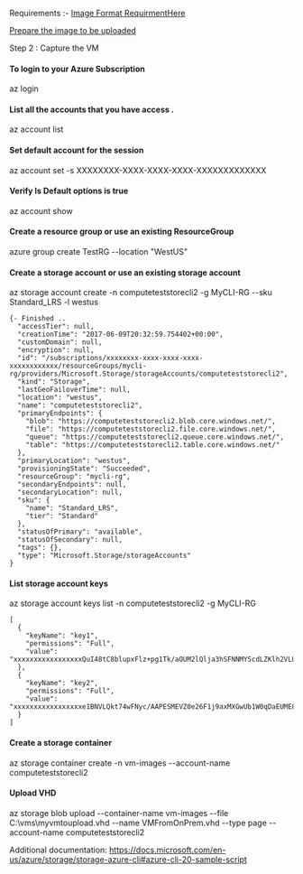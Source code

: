 Requirements :- [Image Format RequirmentHere](https://azure.microsoft.com/en-us/documentation/articles/virtual-machines-linux-upload-vhd/#requirements)

[Prepare the image to be uploaded](https://docs.microsoft.com/en-us/azure/virtual-machines/linux/upload-vhd#prepare-the-image-to-be-uploaded)


Step 2 : Capture the VM

#### To login to your Azure Subscription
az login

#### List all the accounts that you have access .
az account list

#### Set default account for the session
az account set -s XXXXXXXX-XXXX-XXXX-XXXX-XXXXXXXXXXXXX

#### Verify Is Default options is true
az account show

#### Create a resource group or use an existing ResourceGroup
azure group create TestRG --location "WestUS"

#### Create a storage account or use an existing storage account
az storage account create -n computeteststorecli2 -g MyCLI-RG --sku Standard_LRS -l westus
```
{- Finished ..
  "accessTier": null,
  "creationTime": "2017-06-09T20:32:59.754402+00:00",
  "customDomain": null,
  "encryption": null,
  "id": "/subscriptions/xxxxxxxx-xxxx-xxxx-xxxx-xxxxxxxxxxxx/resourceGroups/mycli-rg/providers/Microsoft.Storage/storageAccounts/computeteststorecli2",
  "kind": "Storage",
  "lastGeoFailoverTime": null,
  "location": "westus",
  "name": "computeteststorecli2",
  "primaryEndpoints": {
    "blob": "https://computeteststorecli2.blob.core.windows.net/",
    "file": "https://computeteststorecli2.file.core.windows.net/",
    "queue": "https://computeteststorecli2.queue.core.windows.net/",
    "table": "https://computeteststorecli2.table.core.windows.net/"
  },
  "primaryLocation": "westus",
  "provisioningState": "Succeeded",
  "resourceGroup": "mycli-rg",
  "secondaryEndpoints": null,
  "secondaryLocation": null,
  "sku": {
    "name": "Standard_LRS",
    "tier": "Standard"
  },
  "statusOfPrimary": "available",
  "statusOfSecondary": null,
  "tags": {},
  "type": "Microsoft.Storage/storageAccounts"
}
```

#### List storage account keys
az storage account keys list -n computeteststorecli2 -g MyCLI-RG
```
[
  {
    "keyName": "key1",
    "permissions": "Full",
    "value": "xxxxxxxxxxxxxxxxxQuI48tC8blupxFlz+pg1Tk/aOUM2lQlja3hSFNNMYScdLZKlh2VLUgUuzHFj1aRz2Pz0Q=="
  },
  {
    "keyName": "key2",
    "permissions": "Full",
    "value": "xxxxxxxxxxxxxxxxxe1BNVLQkt74wFNyc/AAPESMEVZ0e26F1j9axMXGwUb1W0qDaEUME8GxzmLV7Sx9UID1jw=="
  }
]
```

#### Create a storage container
az storage container create -n vm-images --account-name computeteststorecli2

#### Upload VHD
az storage blob upload --container-name vm-images --file C:\vms\myvmtoupload.vhd --name VMFromOnPrem.vhd --type page --account-name computeteststorecli2

Additional documentation: https://docs.microsoft.com/en-us/azure/storage/storage-azure-cli#azure-cli-20-sample-script
